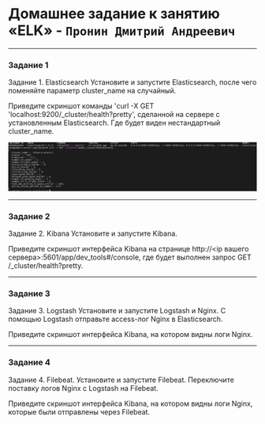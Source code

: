 # Домашнее задание к занятию «ELK» - `Пронин Дмитрий Андреевич`

---

### Задание 1
Задание 1. Elasticsearch
Установите и запустите Elasticsearch, после чего поменяйте параметр cluster_name на случайный.

Приведите скриншот команды 'curl -X GET 'localhost:9200/_cluster/health?pretty', сделанной на сервере с установленным Elasticsearch. Где будет виден нестандартный cluster_name.





![скрин](https://github.com/dmitriypronin48/fork-cicd/blob/main/img/z1-1.jpg)


---

### Задание 2

Задание 2. Kibana
Установите и запустите Kibana.

Приведите скриншот интерфейса Kibana на странице http://<ip вашего сервера>:5601/app/dev_tools#/console, где будет выполнен запрос GET /_cluster/health?pretty.


---

### Задание 3
Задание 3. Logstash
Установите и запустите Logstash и Nginx. С помощью Logstash отправьте access-лог Nginx в Elasticsearch.

Приведите скриншот интерфейса Kibana, на котором видны логи Nginx.

---

### Задание 4
Задание 4. Filebeat.
Установите и запустите Filebeat. Переключите поставку логов Nginx с Logstash на Filebeat.

Приведите скриншот интерфейса Kibana, на котором видны логи Nginx, которые были отправлены через Filebeat.






